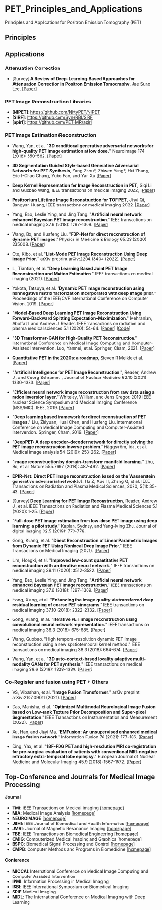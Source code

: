 # PET_Principles_and_Applications
Principles and Applications for Positron Emission Tomography (PET) 





## Principles






## Applications 




### Attenuation Correction
* [Survey] **A Review of Deep-Learning-Based Approaches for Attenuation Correction in Positron Emission Tomography**, Jae Sung Lee, 
[[Paper](https://ieeexplore.ieee.org/stamp/stamp.jsp?arnumber=9143173&tag=1)] 



### PET Image Reconstruction Libraries 
* **[NIPET]**: https://github.com/NiftyPET/NIPET
* **[SIRF]**: https://github.com/SyneRBI/SIRF
* **[apirl]**: https://github.com/PET-MR/apirl



### PET Image Estimation/Reconstruction 

* Wang, Yan, et al. "**3D conditional generative adversarial networks for high-quality PET image estimation at low dose.**" Neuroimage 174 (2018): 550-562. [[Paper](https://www.sciencedirect.com/science/article/pii/S1053811918302507)]

* **3D Segmentation Guided Style-based Generative Adversarial Networks for PET Synthesis**, Yang Zhou*, Zhiwen Yang*, Hui Zhang, Eric I-Chao Chang, Yubo Fan, and Yan Xu [[Paper](https://ieeexplore.ieee.org/stamp/stamp.jsp?tp=&arnumber=9727148)]

* **Deep Kernel Representation for Image Reconstruction in PET**, Siqi Li and Guobao Wang, IEEE transactions on medical imaging 2022, [[Paper](https://ieeexplore.ieee.org/stamp/stamp.jsp?tp=&arnumber=9777718)]

* **Positronium Lifetime Image Reconstruction for TOF PET**, Jinyi Qi, Bangyan Huang, IEEE transactions on medical imaging 2022, [[Paper](https://ieeexplore.ieee.org/stamp/stamp.jsp?tp=&arnumber=9777916)]

* Yang, Bao, Leslie Ying, and Jing Tang. "**Artificial neural network enhanced Bayesian PET image reconstruction**." IEEE transactions on medical imaging 37.6 (2018): 1297-1309. [[Paper](https://ieeexplore.ieee.org/stamp/stamp.jsp?tp=&arnumber=8283659)]

* Wang, Bo, and Huafeng Liu. "**FBP-Net for direct reconstruction of dynamic PET images**." Physics in Medicine & Biology 65.23 (2020): 235008. [[Paper](https://iopscience.iop.org/article/10.1088/1361-6560/abc09d/pdf)]

* Ote, Kibo, et al. "**List-Mode PET Image Reconstruction Using Deep Image Prior.**" arXiv preprint arXiv:2204.13404 (2022). [[Paper](https://arxiv.org/ftp/arxiv/papers/2204/2204.13404.pdf)]

* Li, Tiantian, et al. "**Deep Learning Based Joint PET Image Reconstruction and Motion Estimation**." IEEE transactions on medical imaging (2021). [[Paper](https://ieeexplore.ieee.org/stamp/stamp.jsp?tp=&arnumber=9656180)]

* Yokota, Tatsuya, et al. "**Dynamic PET image reconstruction using nonnegative matrix factorization incorporated with deep image prior**." Proceedings of the IEEE/CVF International Conference on Computer Vision. 2019. [[Paper](https://openaccess.thecvf.com/content_ICCV_2019/papers/Yokota_Dynamic_PET_Image_Reconstruction_Using_Nonnegative_Matrix_Factorization_Incorporated_With_ICCV_2019_paper.pdf)]

* "**Model-Based Deep Learning PET Image Reconstruction Using Forward–Backward Splitting Expectation–Maximization**." Mehranian, Abolfazl, and Andrew J. Reader.  IEEE transactions on radiation and plasma medical sciences 5.1 (2020): 54-64. [[Paper](https://ieeexplore.ieee.org/stamp/stamp.jsp?tp=&arnumber=9123435)] [[Code](https://github.com/Abolfazl-Mehranian/FBSEM)]

* "**3D Transformer-GAN for High-Quality PET Reconstruction**." International Conference on Medical Image Computing and Computer-Assisted Intervention. Luo, Yanmei, et al.  Springer, Cham, 2021. [[Paper](https://ahueducn-my.sharepoint.com/:b:/g/personal/xiaowang_ahu_edu_cn/EcjkjYQ8NBNJgFJZ0Emy5KgBpESGDT6cEGlhg1aEaplexQ?e=GzGUo4)]


* **Quantitative PET in the 2020s: a roadmap**, Steven R Meikle et al. [[Paper](https://iopscience.iop.org/article/10.1088/1361-6560/abd4f7/pdf)]


* "**Artificial Intelligence for PET Image Reconstruction**.", Reader, Andrew J., and Georg Schramm. , Journal of Nuclear Medicine 62.10 (2021): 1330-1333.
[[Paper](https://jnm.snmjournals.org/content/jnumed/62/10/1330.full.pdf)]


* "**Efficient neural network image reconstruction from raw data using a radon inversion layer**." Whiteley, William, and Jens Gregor.  2019 IEEE Nuclear Science Symposium and Medical Imaging Conference (NSS/MIC). IEEE, 2019. [[Paper](https://ieeexplore.ieee.org/abstract/document/9059967)]

* "**Deep learning based framework for direct reconstruction of PET images.**" Liu, Zhiyuan, Huai Chen, and Huafeng Liu. International Conference on Medical Image Computing and Computer-Assisted Intervention. Springer, Cham, 2019. [[Paper](https://link.springer.com/chapter/10.1007/978-3-030-32248-9_6)]

* "**DeepPET: A deep encoder–decoder network for directly solving the PET image reconstruction inverse problem**." Häggström, Ida, et al.  Medical image analysis 54 (2019): 253-262. [[Paper](https://www.ncbi.nlm.nih.gov/pmc/articles/PMC6537887/)]


* "**Image reconstruction by domain-transform manifold learning.**" Zhu, Bo, et al. Nature 555.7697 (2018): 487-492. 
[[Paper](https://www.nature.com/articles/nature25988.pdf)]


* **DPIR-Net: Direct PET image reconstruction based on the Wasserstein generative adversarial network**[J]. Hu Z, Xue H, Zhang Q, et al. IEEE Transactions on Radiation and Plasma Medical Sciences, 2020, 5(1): 35-43. 
[[Paper](https://ieeexplore.ieee.org/stamp/stamp.jsp?tp=&arnumber=9096387)]


* [Survey] **Deep Learning for PET Image Reconstruction**, Reader, Andrew J., et al. IEEE Transactions on Radiation and Plasma Medical Sciences 5.1 (2020): 1-25. 
[[Paper](https://ieeexplore.ieee.org/stamp/stamp.jsp?tp=&arnumber=9161006)] 






* "**Full-dose PET image estimation from low-dose PET image using deep learning: a pilot study**." Kaplan, Sydney, and Yang-Ming Zhu.  Journal of digital imaging 32.5 (2019): 773-778.

* Gong, Kuang, et al. "**Direct Reconstruction of Linear Parametric Images from Dynamic PET Using Nonlocal Deep Image Prior**." IEEE Transactions on Medical Imaging (2021). [[Paper](https://ieeexplore.ieee.org/abstract/document/9576711/)] 

* Lim, Hongki, et al. "**Improved low-count quantitative PET reconstruction with an iterative neural network.**" IEEE transactions on medical imaging 39.11 (2020): 3512-3522. [[Paper](https://ieeexplore.ieee.org/abstract/document/9103596/)] 

* Yang, Bao, Leslie Ying, and Jing Tang. "**Artificial neural network enhanced Bayesian PET image reconstruction**." IEEE transactions on medical imaging 37.6 (2018): 1297-1309. [[Paper](https://ieeexplore.ieee.org/abstract/document/8283659/)] 

* Hong, Xiang, et al. "**Enhancing the image quality via transferred deep residual learning of coarse PET sinograms**." IEEE transactions on medical imaging 37.10 (2018): 2322-2332. [[Paper](https://ieeexplore.ieee.org/abstract/document/8349945/)] 

* Gong, Kuang, et al. "**Iterative PET image reconstruction using convolutional neural network representation.**" IEEE transactions on medical imaging 38.3 (2018): 675-685. [[Paper](https://ieeexplore.ieee.org/abstract/document/8463596/)] 

* Wang, Guobao. "High temporal-resolution dynamic PET image reconstruction using a new spatiotemporal kernel method." IEEE transactions on medical imaging 38.3 (2018): 664-674. [[Paper](https://ieeexplore.ieee.org/abstract/document/8463582/)] 

* Wang, Yan, et al. "**3D auto-context-based locality adaptive multi-modality GANs for PET synthesis**." IEEE transactions on medical imaging 38.6 (2018): 1328-1339. [[Paper](https://ieeexplore.ieee.org/abstract/document/8552676/)] 










### Co-Register and fusion using PET + Others 
* VS, Vibashan, et al. "**Image Fusion Transformer**." arXiv preprint arXiv:2107.09011 (2021).  [[Paper](https://arxiv.org/abs/2107.09011)] 

* Das, Manisha, et al. "**Optimized Multimodal Neurological Image Fusion based on Low-rank Texture Prior Decomposition and Super-pixel Segmentation**." IEEE Transactions on Instrumentation and Measurement (2022). [[Paper](https://ieeexplore.ieee.org/abstract/document/9750055/)] 

* Xu, Han, and Jiayi Ma. "**EMFusion: An unsupervised enhanced medical image fusion network**." Information Fusion 76 (2021): 177-186. [[Paper](https://www.sciencedirect.com/science/article/pii/S1566253521001275)] 

* Ding, Yao, et al. "**18F-FDG PET and high-resolution MRI co-registration for pre-surgical evaluation of patients with conventional MRI-negative refractory extra-temporal lobe epilepsy**." European Journal of Nuclear Medicine and Molecular Imaging 45.9 (2018): 1567-1572. [[Paper](https://link.springer.com/article/10.1007/s00259-018-4017-0)] 













## Top-Conference and Journals for Medical Image Processing
#### Journal 
* **TMI**: IEEE Transactions on Medical Imaging [[homepage](https://ieeexplore.ieee.org/xpl/RecentIssue.jsp?punumber=42)]
* **MIA**: Medical Image Analysis [[homepage](https://www.journals.elsevier.com/medical-image-analysis)]
* **NEUROIMAGE** [[homepage](https://www.journals.elsevier.com/neuroimage)]
* **JBHI**: IEEE Journal of Biomedical and Health Informatics [[homepage](https://ieeexplore.ieee.org/xpl/RecentIssue.jsp?punumber=6221020)]
* **JMRI**: Journal of Magnetic Resonance Imaging [[homepage](https://onlinelibrary.wiley.com/journal/15222586)]
* **TBE**: IEEE Transactions on Biomedical Engineering [[homepage](https://ieeexplore.ieee.org/xpl/RecentIssue.jsp?punumber=10)]
* **CMIG**: Computerized Medical Imaging and Graphics [[homepage](https://www.sciencedirect.com/journal/computerized-medical-imaging-and-graphics/vol/98/suppl/C)]
* **BSPC**: Biomedical Signal Processing and Control [[homepage](https://www.journals.elsevier.com/biomedical-signal-processing-and-control)]
* **CMPB**: Computer Methods and Programs in Biomedicine [[homepage](https://www.journals.elsevier.com/computer-methods-and-programs-in-biomedicine)]

#### Conference 
* **MICCAI**: International Conference on Medical Image Computing and Computer Assisted Intervention
* **IPMI**: Information Processing in Medical Imaging
* **ISBI**: IEEE International Symposium on Biomedical Imaging
* **SPIE** Medical Imaging
* **MIDL**: The International Conference on Medical Imaging with Deep Learning







